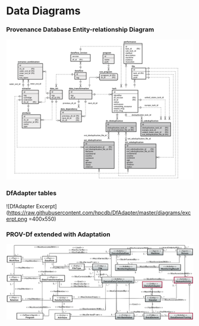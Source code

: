 # Data Diagrams

### Provenance Database Entity-relationship Diagram
![Complete ER-Diagram](https://raw.githubusercontent.com/hpcdb/DfAdapter/master/diagrams/DfAnalyzer-DB-Schema-v3.png)

### DfAdapter tables

![DfAdapter Excerpt](https://raw.githubusercontent.com/hpcdb/DfAdapter/master/diagrams/excerpt.png =400x550)

### PROV-Df extended with Adaptation

![PROV-Df extended with Adaptation Entities](https://raw.githubusercontent.com/hpcdb/DfAdapter/master/diagrams/PROV-Df-redstrokes.png)

